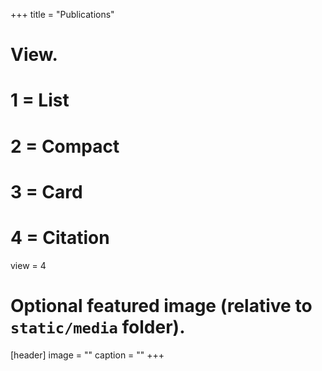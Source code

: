 +++
title = "Publications"

# View.
#   1 = List
#   2 = Compact
#   3 = Card
#   4 = Citation
view = 4

# Optional featured image (relative to `static/media` folder).
[header]
image = ""
caption = ""
+++

